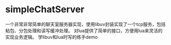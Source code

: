 # simpleChatServer
一个非常非常简单的聊天室服务器实现，使用libuv封装实现了一个tcp服务，包括粘包、分包处理和读写缓冲处理。
对lua提供了简单的接口，方便用lua来灵活的实现业务逻辑。
学libuv和lua时写的练手demo
